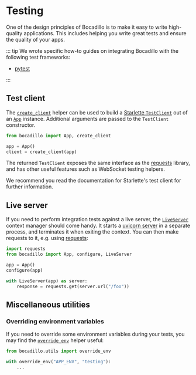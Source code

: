# Testing

One of the design principles of Bocadillo is to make it easy to write high-quality applications. This includes helping you write great tests and ensure the quality of your apps.

::: tip
We wrote specific how-to guides on integrating Bocadillo with the following test frameworks:

- [pytest](/how-to/test-pytest.md)

:::

## Test client

The [`create_client`](/api/testing.md#create-client) helper can be used to build a [Starlette `TestClient`](https://www.starlette.io/testclient/) out of an [`App`](/api/applications.md#App) instance. Additional arguments are passed to the `TestClient` constructor.

[requests]: http://docs.python-requests.org/en/master/

```python
from bocadillo import App, create_client

app = App()
client = create_client(app)
```

The returned `TestClient` exposes the same interface as the [requests] library, and has other useful features such as WebSocket testing helpers.

We recommend you read the documentation for Starlette's test client for further information.

## Live server

If you need to perform integration tests against a live server, the [`LiveServer`](/api/testing.md#liveserver) context manager should come handy. It starts a [uvicorn server](/guide/apps.md#serving-an-application) in a separate process, and terminates it when exiting the context. You can then make requests to it, e.g. using [requests]:

```python
import requests
from bocadillo import App, configure, LiveServer

app = App()
configure(app)

with LiveServer(app) as server:
    response = requests.get(server.url("/foo"))
```

## Miscellaneous utilities

### Overriding environment variables

If you need to override some environment variables during your tests, you may find the [`override_env`](/api/utils.md#override-env) helper useful:

```python
from bocadillo.utils import override_env

with override_env("APP_ENV", "testing"):
    ...
```
